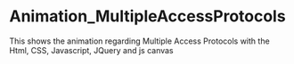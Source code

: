 # Animation_MultipleAccessProtocols
This shows the animation regarding Multiple Access Protocols with the Html, CSS, Javascript, JQuery and js canvas 
